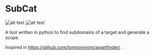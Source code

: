 # SubCat
![alt text](https://img.shields.io/github/languages/top/duty1g/subcat "")
![alt text](https://img.shields.io/github/license/duty1g/subcat "")

A tool written in python to find subdomains of a target and generate a scope.


Inspired in https://github.com/tomnomnom/assetfinder/ .
